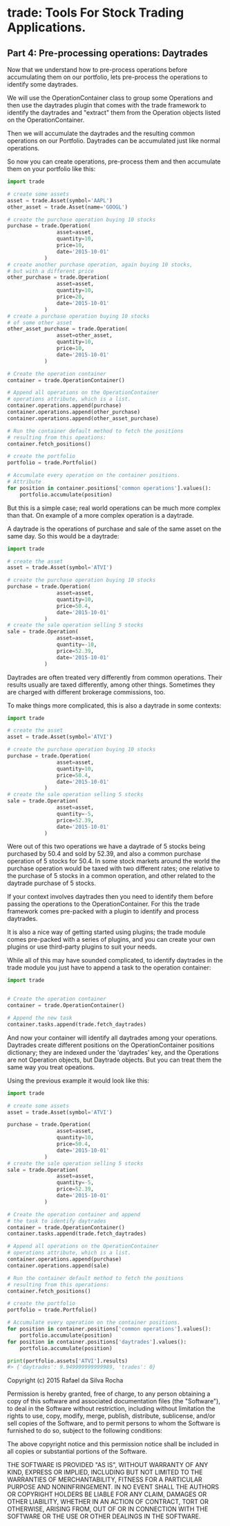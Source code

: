 # trade: Tools For Stock Trading Applications.

## Part 4: Pre-processing operations: Daytrades
Now that we understand how to pre-process operations before accumulating
them on our portfolio, lets pre-process the operations to identify some
daytrades.

We will use the OperationContainer class to group some Operations and then
use the daytrades plugin that comes with the trade framework to identify
the daytrades and "extract" them from the Operation objects listed on the
OperationContainer.

Then we will accumulate the daytrades and the resulting common operations
on our Portfolio. Daytrades can be accumulated just like normal operations.

So now you can create operations, pre-process them and then accumulate them
on your portfolio like this:

```python
import trade

# create some assets
asset = trade.Asset(symbol='AAPL')
other_asset = trade.Asset(name='GOOGL')

# create the purchase operation buying 10 stocks
purchase = trade.Operation(
                asset=asset,
                quantity=10,
                price=10,
                date='2015-10-01'
            )
# create another purchase operation, again buying 10 stocks,
# but with a different price
other_purchase = trade.Operation(
                asset=asset,
                quantity=10,
                price=20,
                date='2015-10-01'
            )
# create a purchase operation buying 10 stocks
# of some other asset
other_asset_purchase = trade.Operation(
                asset=other_asset,
                quantity=10,
                price=10,
                date='2015-10-01'
            )

# Create the operation container
container = trade.OperationContainer()

# Append all operations on the OperationContainer
# operations attribute, which is a list.
container.operations.append(purchase)
container.operations.append(other_purchase)
container.operations.append(other_asset_purchase)

# Run the container default method to fetch the positions
# resulting from this opeations:
container.fetch_positions()

# create the portfolio
portfolio = trade.Portfolio()

# Accumulate every operation on the container positions.
# Attribute
for position in container.positions['common operations'].values():
    portfolio.accumulate(position)

```

But this is a simple case; real world operations can be much more complex than
that. On example of a more complex operation is a daytrade.

A daytrade is the operations of purchase and sale of the same asset on the same
day. So this would be a daytrade:

```python
import trade

# create the asset
asset = trade.Asset(symbol='ATVI')

# create the purchase operation buying 10 stocks
purchase = trade.Operation(
                asset=asset,
                quantity=10,
                price=50.4,
                date='2015-10-01'
            )
# create the sale operation selling 5 stocks
sale = trade.Operation(
                asset=asset,
                quantity=-10,
                price=52.39,
                date='2015-10-01'
            )
```

Daytrades are often treated very differently from common operations. Their
results usually are taxed differently, among other things. Sometimes they
are charged with different brokerage commissions, too.

To make things more complicated, this is also a daytrade in some contexts:

```python
import trade

# create the asset
asset = trade.Asset(symbol='ATVI')

# create the purchase operation buying 10 stocks
purchase = trade.Operation(
                asset=asset,
                quantity=10,
                price=50.4,
                date='2015-10-01'
            )
# create the sale operation selling 5 stocks
sale = trade.Operation(
                asset=asset,
                quantity=-5,
                price=52.39,
                date='2015-10-01'
            )
```

Were out of this two operations we have a daytrade of 5 stocks being purchased
by 50.4 and sold by 52.39, and also a common purchase operation of 5 stocks for
50.4. In some stock markets around the world the purchase operation would be
taxed with two different rates; one relative to the purchase of 5 stocks in a
common operation, and other related to the daytrade purchase of 5 stocks.

If your context involves daytrades then you need to identify them before
passing the operations to the OperationContainer. For this the trade framework
comes pre-packed with a plugin to identify and process daytrades.

It is also a nice way of getting started using plugins; the trade module comes
pre-packed with a series of plugins, and you can create your own plugins or use
third-party plugins to suit your needs.

While all of this may have sounded complicated, to identify daytrades in the
trade module you just have to append a task to the operation container:

```python
import trade


# Create the operation container
container = trade.OperationContainer()

# Append the new task
container.tasks.append(trade.fetch_daytrades)
```

And now your container will identify all daytrades among your operations.
Daytrades create different positions on the OperationContainer positions
dictionary; they are indexed under the 'daytrades' key, and the Operations
are not Operation objects, but Daytrade objects. But you can treat them
the same way you treat opeations.

Using the previous example it would look like this:

```python
import trade

# create some assets
asset = trade.Asset(symbol='ATVI')

purchase = trade.Operation(
                asset=asset,
                quantity=10,
                price=50.4,
                date='2015-10-01'
            )
# create the sale operation selling 5 stocks
sale = trade.Operation(
                asset=asset,
                quantity=-5,
                price=52.39,
                date='2015-10-01'
            )

# Create the operation container and append
# the task to identify daytrades
container = trade.OperationContainer()
container.tasks.append(trade.fetch_daytrades)

# Append all operations on the OperationContainer
# operations attribute, which is a list.
container.operations.append(purchase)
container.operations.append(sale)

# Run the container default method to fetch the positions
# resulting from this operations:
container.fetch_positions()

# create the portfolio
portfolio = trade.Portfolio()

# Accumulate every operation on the container positions.
for position in container.positions['common operations'].values():
    portfolio.accumulate(position)
for position in container.positions['daytrades'].values():
    portfolio.accumulate(position)

print(portfolio.assets['ATVI'].results)
#> {'daytrades': 9.949999999999989, 'trades': 0}
```


Copyright (c) 2015 Rafael da Silva Rocha

Permission is hereby granted, free of charge, to any person obtaining a copy
of this software and associated documentation files (the "Software"), to deal
in the Software without restriction, including without limitation the rights
to use, copy, modify, merge, publish, distribute, sublicense, and/or sell
copies of the Software, and to permit persons to whom the Software is
furnished to do so, subject to the following conditions:

The above copyright notice and this permission notice shall be included in
all copies or substantial portions of the Software.

THE SOFTWARE IS PROVIDED "AS IS", WITHOUT WARRANTY OF ANY KIND, EXPRESS OR
IMPLIED, INCLUDING BUT NOT LIMITED TO THE WARRANTIES OF MERCHANTABILITY,
FITNESS FOR A PARTICULAR PURPOSE AND NONINFRINGEMENT. IN NO EVENT SHALL THE
AUTHORS OR COPYRIGHT HOLDERS BE LIABLE FOR ANY CLAIM, DAMAGES OR OTHER
LIABILITY, WHETHER IN AN ACTION OF CONTRACT, TORT OR OTHERWISE, ARISING FROM,
OUT OF OR IN CONNECTION WITH THE SOFTWARE OR THE USE OR OTHER DEALINGS IN
THE SOFTWARE.
